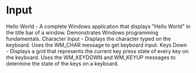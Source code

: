# Input
 
Hello World - A complete Windows application that displays "Hello World" in the title bar of a window. Demonstrates Windows programming fundamentals.
Character Input - Displays the character typed on the keyboard. Uses the WM_CHAR message to get keyboard input.
Keys Down - Displays a grid that represents the current key press state of every key on the keyboard. Uses the WM_KEYDOWN and WM_KEYUP messages to determine the state of the keys on a keyboard.
